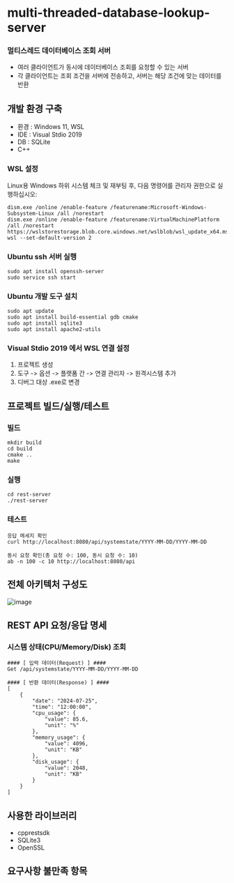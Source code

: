 # multi-threaded-database-lookup-server
### 멀티스레드 데이터베이스 조회 서버
+ 여러 클라이언트가 동시에 데이터베이스 조회를 요청할 수 있는 서버
+ 각 클라이언트는 조회 조건을 서버에 전송하고, 서버는 해당 조건에 맞는 데이터를 반환

## 개발 환경 구축
+ 환경 : Windows 11, WSL
+ IDE : Visual Stdio 2019
+ DB : SQLite
+ C++

### WSL 설정
Linux용 Windows 하위 시스템 체크 및 재부팅 후, 다음 명령어를 관리자 권한으로 실행하십시오:

    dism.exe /online /enable-feature /featurename:Microsoft-Windows-Subsystem-Linux /all /norestart
    dism.exe /online /enable-feature /featurename:VirtualMachinePlatform /all /norestart
    https://wslstorestorage.blob.core.windows.net/wslblob/wsl_update_x64.msi
    wsl --set-default-version 2

### Ubuntu ssh 서버 실행
    sudo apt install openssh-server
    sudo service ssh start

### Ubuntu 개발 도구 설치
    sudo apt update
    sudo apt install build-essential gdb cmake
    sudo apt install sqlite3
    sudo apt install apache2-utils

### Visual Stdio 2019 에서 WSL 연결 설정
1. 프로젝트 생성
2. 도구 -> 옵션 -> 플랫폼 간 -> 연결 관리자 -> 원격시스템 추가
3. 디버그 대상 .exe로 변경

## 프로젝트 빌드/실행/테스트
### 빌드
    mkdir build
    cd build
    cmake ..
    make
### 실행
    cd rest-server
    ./rest-server
### 테스트
    응답 메세지 확인
    curl http://localhost:8080/api/systemstate/YYYY-MM-DD/YYYY-MM-DD

    동시 요청 확인(총 요청 수: 100, 동시 요청 수: 10)
    ab -n 100 -c 10 http://localhost:8080/api

## 전체 아키텍처 구성도
![image](https://github.com/user-attachments/assets/107a5573-e6b8-49f5-a88c-85a4d8ea0a15)

## REST API 요청/응답 명세
### 시스템 상태(CPU/Memory/Disk) 조회
    #### [ 입력 데이터(Request) ] ####
    Get /api/systemstate/YYYY-MM-DD/YYYY-MM-DD

    #### [ 반환 데이터(Response) ] ####
    [
        {
            "date": "2024-07-25",
            "time": "12:00:00",
            "cpu_usage": {
                "value": 85.6,
                "unit": "%"
            },
            "memory_usage": {
                "value": 4096,
                "unit": "KB"
            },
            "disk_usage": {
                "value": 2048,
                "unit": "KB"
            }
        }
    ]
    
## 사용한 라이브러리
+ cpprestsdk
+ SQLite3
+ OpenSSL

## 요구사항 불만족 항목


